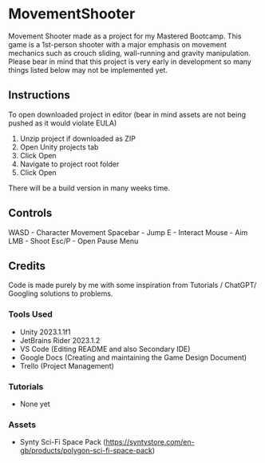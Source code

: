 # MovementShooter
Movement Shooter made as a project for my Mastered Bootcamp. This game is a 1st-person shooter with a major emphasis on movement mechanics such as crouch sliding, wall-running and gravity manipulation.
Please bear in mind that this project is very early in development so many things listed below may not be implemented yet.

## Instructions 
To open downloaded project in editor (bear in mind assets are not being pushed as it would violate EULA)
1. Unzip project if downloaded as ZIP
2. Open Unity projects tab
3. Click Open
4. Navigate to project root folder
5. Click Open

There will be a build version in many weeks time.

## Controls
WASD - Character Movement
Spacebar - Jump
E - Interact
Mouse - Aim
LMB - Shoot
Esc/P - Open Pause Menu

## Credits
Code is made purely by me with some inspiration from Tutorials / ChatGPT/ Googling solutions to problems.

### Tools Used
- Unity 2023.1.1f1
- JetBrains Rider 2023.1.2
- VS Code (Editing README and also Secondary IDE)
- Google Docs (Creating and maintaining the Game Design Document)
- Trello (Project Management)

### Tutorials
- None yet

### Assets
- Synty Sci-Fi Space Pack (https://syntystore.com/en-gb/products/polygon-sci-fi-space-pack)
